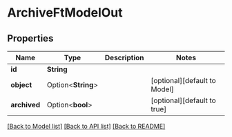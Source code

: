 # ArchiveFtModelOut

## Properties

Name | Type | Description | Notes
------------ | ------------- | ------------- | -------------
**id** | **String** |  | 
**object** | Option<**String**> |  | [optional][default to Model]
**archived** | Option<**bool**> |  | [optional][default to true]

[[Back to Model list]](../README.md#documentation-for-models) [[Back to API list]](../README.md#documentation-for-api-endpoints) [[Back to README]](../README.md)


